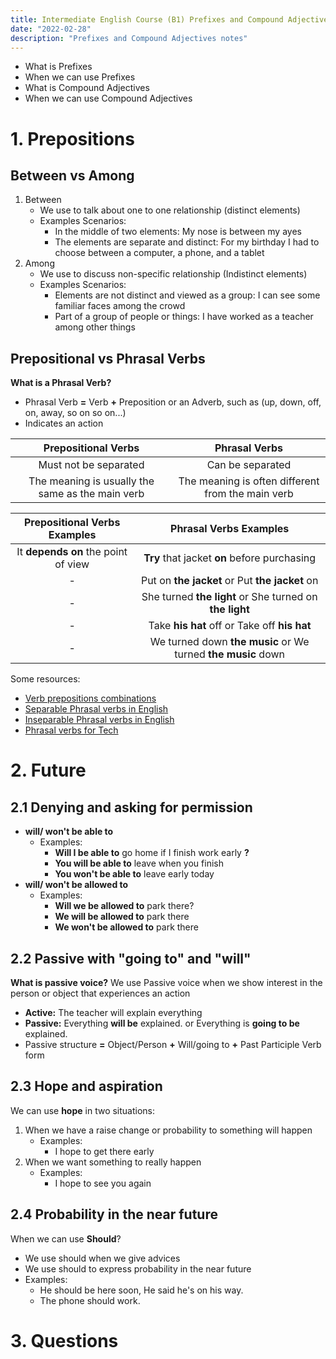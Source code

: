 ```yaml
---
title: Intermediate English Course (B1) Prefixes and Compound Adjectives
date: "2022-02-28"
description: "Prefixes and Compound Adjectives notes"
---
```


<!-- date: año-mes-día -->

- What is Prefixes
- When we can use Prefixes
- What is Compound Adjectives
- When we can use Compound Adjectives

# 1. Prepositions

## Between vs Among

1. Between
   - We use to talk about one to one relationship (distinct elements)
   - Examples Scenarios:
     - In the middle of two elements: My nose is between my ayes
     - The elements are separate and distinct: For my birthday I had to choose between a computer, a phone, and a tablet
2. Among
   - We use to discuss non-specific relationship (Indistinct elements)
   - Examples Scenarios:
     - Elements are not distinct and viewed as a group: I can see some familiar faces among the crowd
     - Part of a group of people or things: I have worked as a teacher among other things

## Prepositional vs Phrasal Verbs

**What is a Phrasal Verb?**

- Phrasal Verb **=** Verb **+** Preposition or an Adverb, such as (up, down, off, on, away, so on so on...)
- Indicates an action

|               Prepositional Verbs                |                   Phrasal Verbs                   |
| :----------------------------------------------: | :-----------------------------------------------: |
|              Must not be separated               |                 Can be separated                  |
| The meaning is usually the same as the main verb | The meaning is often different from the main verb |

|    Prepositional Verbs Examples     |                    Phrasal Verbs Examples                    |
| :---------------------------------: | :----------------------------------------------------------: |
| It **depends on** the point of view |         **Try** that jacket **on** before purchasing         |
|                  -                  |        Put on **the jacket** or Put **the jacket** on        |
|                  -                  |   She turned **the light** or She turned on **the light**    |
|                  -                  |         Take **his hat** off or Take off **his hat**         |
|                  -                  | We turned down **the music** or We turned **the music** down |

Some resources:

- [Verb prepositions combinations](https://7esl.com/verb-preposition-combinations/)
- [Separable Phrasal verbs in English](https://www.espressoenglish.net/separable-phrasal-verbs-in-english/)
- [Inseparable Phrasal verbs in English](https://www.espressoenglish.net/inseparable-phrasal-verbs-in-english/)
- [Phrasal verbs for Tech](https://static.platzi.com/media/files/class-7-_-keep-up-with-technology-worksheet_3c2072e8-9e3b-4a97-80de-6ef49a17b136.pdf)

# 2. Future

## 2.1 Denying and asking for permission

- **will/ won't be able to**
  - Examples:
    - **Will I be able to** go home if I finish work early **?**
    - **You will be able to** leave when you finish
    - **You won't be able to** leave early today
- **will/ won't be allowed to**
  - Examples:
    - **Will we be allowed to** park there?
    - **We will be allowed to** park there
    - **We won't be allowed to** park there

## 2.2 Passive with "going to" and "will"

**What is passive voice?**
We use Passive voice when we show interest in the person or object that experiences an action

- **Active:** The teacher will explain everything
- **Passive:** Everything **will be** explained. or Everything is **going to be** explained.
- Passive structure **=** Object/Person **+** Will/going to **+** Past Participle Verb form

## 2.3 Hope and aspiration

We can use **hope** in two situations:

1. When we have a raise change or probability to something will happen
   - Examples:
     - I hope to get there early
2. When we want something to really happen
   - Examples:
     - I hope to see you again

## 2.4 Probability in the near future

When we can use **Should**?

- We use should when we give advices
- We use should to express probability in the near future
- Examples:
  - He should be here soon, He said he's on his way.
  - The phone should work.

# 3. Questions
